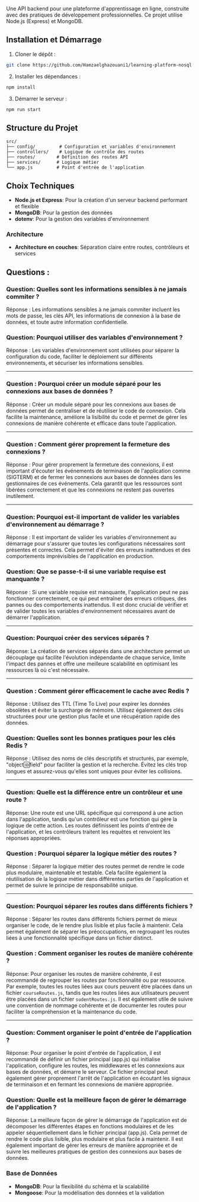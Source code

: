 
Une API backend pour une plateforme d'apprentissage en ligne, construite avec des pratiques de développement professionnelles. Ce projet utilise Node.js (Express) et MongoDB.

## Installation et Démarrage

1. Cloner le dépôt :
```bash
git clone https://github.com/Hamzaelghazouani1/learning-platform-nosql
```

2. Installer les dépendances :
```bash
npm install
```

3. Démarrer le serveur :
```bash
npm run start
```

## Structure du Projet

```
src/
├── config/         # Configuration et variables d'environnement
├── controllers/    # Logique de contrôle des routes
├── routes/        # Définition des routes API
├── services/      # Logique métier
└── app.js         # Point d'entrée de l'application
```

## Choix Techniques

- **Node.js et Express**: Pour la création d'un serveur backend performant et flexible
- **MongoDB**: Pour la gestion des données
- **dotenv**: Pour la gestion des variables d'environnement

### Architecture

- **Architecture en couches**: Séparation claire entre routes, contrôleurs et services

## Questions : 

### Question: Quelles sont les informations sensibles à ne jamais commiter ?

Réponse : Les informations sensibles à ne jamais commiter incluent les mots de passe, les clés API, les informations de connexion à la base de données, et toute autre information confidentielle.

### Question: Pourquoi utiliser des variables d'environnement ?

Réponse : Les variables d'environnement sont utilisées pour séparer la configuration du code, faciliter le déploiement sur différents environnements, et sécuriser les informations sensibles.

---

### Question : Pourquoi créer un module séparé pour les connexions aux bases de données ?

Réponse : Créer un module séparé pour les connexions aux bases de données permet de centraliser et de réutiliser le code de connexion. Cela facilite la maintenance, améliore la lisibilité du code et permet de gérer les connexions de manière cohérente et efficace dans toute l'application.

---

### Question : Comment gérer proprement la fermeture des connexions ?

Réponse : Pour gérer proprement la fermeture des connexions, il est important d'écouter les événements de terminaison de l'application comme (SIGTERM) et de fermer les connexions aux bases de données dans les gestionnaires de ces événements. Cela garantit que les ressources sont libérées correctement et que les connexions ne restent pas ouvertes inutilement.

---

### Question: Pourquoi est-il important de valider les variables d'environnement au démarrage ?

Réponse : Il est important de valider les variables d'environnement au démarrage pour s'assurer que toutes les configurations nécessaires sont présentes et correctes. Cela permet d'éviter des erreurs inattendues et des comportements imprévisibles de l'application en production.

### Question: Que se passe-t-il si une variable requise est manquante ?

Réponse : Si une variable requise est manquante, l'application peut ne pas fonctionner correctement, ce qui peut entraîner des erreurs critiques, des pannes ou des comportements inattendus. Il est donc crucial de vérifier et de valider toutes les variables d'environnement nécessaires avant de démarrer l'application.

---

### Question: Pourquoi créer des services séparés ?

Réponse: La création de services séparés dans une architecture permet un découplage qui facilite l'évolution indépendante de chaque service, limite l'impact des pannes et offre une meilleure scalabilité en optimisant les ressources là où c'est nécessaire.

---

### Question : Comment gérer efficacement le cache avec Redis ?

Réponse : Utilisez des TTL (Time To Live) pour expirer les données obsolètes et éviter la surcharge de mémoire. Utilisez également des clés structurées pour une gestion plus facile et une récupération rapide des données.

### Question: Quelles sont les bonnes pratiques pour les clés Redis ?

Réponse : Utilisez des noms de clés descriptifs et structurés, par exemple, "object:id:field" pour faciliter la gestion et la recherche. Évitez les clés trop longues et assurez-vous qu'elles sont uniques pour éviter les collisions.

---

### Question: Quelle est la différence entre un contrôleur et une route ?
Réponse: Une route est une URL spécifique qui correspond à une action dans l'application, tandis qu'un contrôleur est une fonction qui gère la logique de cette action. Les routes définissent les points d'entrée de l'application, et les contrôleurs traitent les requêtes et renvoient les réponses appropriées.

### Question : Pourquoi séparer la logique métier des routes ?
Réponse : Séparer la logique métier des routes permet de rendre le code plus modulaire, maintenable et testable. Cela facilite également la réutilisation de la logique métier dans différentes parties de l'application et permet de suivre le principe de responsabilité unique.

---

### Question: Pourquoi séparer les routes dans différents fichiers ?

Réponse : Séparer les routes dans différents fichiers permet de mieux organiser le code, de le rendre plus lisible et plus facile à maintenir. Cela permet également de séparer les préoccupations, en regroupant les routes liées à une fonctionnalité spécifique dans un fichier distinct.

### Question : Comment organiser les routes de manière cohérente ?

Réponse: Pour organiser les routes de manière cohérente, il est recommandé de regrouper les routes par fonctionnalité ou par ressource. Par exemple, toutes les routes liées aux cours peuvent être placées dans un fichier `courseRoutes.js`, tandis que les routes liées aux utilisateurs peuvent être placées dans un fichier `sudentRoutes.js`. Il est également utile de suivre une convention de nommage cohérente et de documenter les routes pour faciliter la compréhension et la maintenance du code.

---

### Question: Comment organiser le point d'entrée de l'application ?

Réponse: Pour organiser le point d'entrée de l'application, il est recommandé de définir un fichier principal (app.js) qui initialise l'application, configure les routes, les middlewares et les connexions aux bases de données, et démarre le serveur. Ce fichier principal peut également gérer proprement l'arrêt de l'application en écoutant les signaux de terminaison et en fermant les connexions de manière appropriée.

### Question: Quelle est la meilleure façon de gérer le démarrage de l'application ?

Réponse: La meilleure façon de gérer le démarrage de l'application est de décomposer les différentes étapes en fonctions modulaires et de les appeler séquentiellement dans le fichier principal (app.js). Cela permet de rendre le code plus lisible, plus modulaire et plus facile à maintenir. Il est également important de gérer les erreurs de manière appropriée et de suivre les meilleures pratiques de gestion des connexions aux bases de données.

### Base de Données
- **MongoDB**: Pour la flexibilité du schéma et la scalabilité
- **Mongoose**: Pour la modélisation des données et la validation
